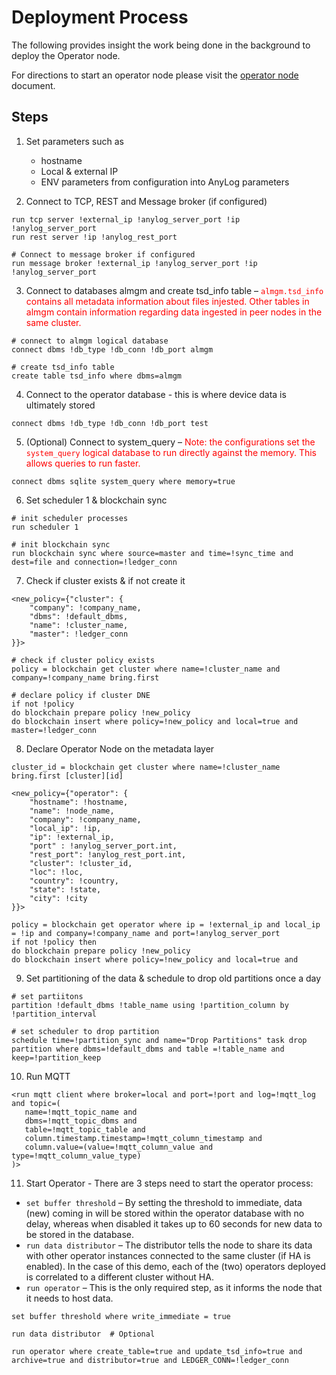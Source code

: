 # Deployment Process
The following provides insight the work being done in the background to deploy the Operator node. 

For directions to start an operator node please visit the [operator node](operator_node.md) document.

## Steps
1. Set parameters such as 
   * hostname 
   * Local & external IP 
   * ENV parameters from configuration into AnyLog parameters
 
  
2. Connect to TCP, REST and Message broker (if configured) 
```anylog
run tcp server !external_ip !anylog_server_port !ip !anylog_server_port
run rest server !ip !anylog_rest_port

# Connect to message broker if configured
run message broker !external_ip !anylog_server_port !ip !anylog_server_port
```

3. Connect to databases almgm and create tsd_info table – <font color="red">`almgm.tsd_info` contains all metadata 
information about files injested. Other tables in almgm contain information regarding data ingested in peer  nodes in 
the same  cluster.</font>
```anylog
# connect to almgm logical database 
connect dbms !db_type !db_conn !db_port almgm

# create tsd_info table 
create table tsd_info where dbms=almgm 
```

4. Connect to the operator database - this is where device data is ultimately stored
```anylog
connect dbms !db_type !db_conn !db_port test
```

5. (Optional) Connect to system_query – <font color="red">Note: the configurations set the `system_query` logical 
database to run directly against the memory. This allows queries to run faster.</font> 
```anylog
connect dbms sqlite system_query where memory=true
```

6. Set scheduler 1 & blockchain sync
```anylog
# init scheduler processes 
run scheduler 1 

# init blockchain sync
run blockchain sync where source=master and time=!sync_time and dest=file and connection=!ledger_conn
```

7. Check if cluster exists & if not create it 
```anylog
<new_policy={"cluster": {
    "company": !company_name, 
    "dbms": !default_dbms, 
    "name": !cluster_name, 
    "master": !ledger_conn
}}> 

# check if cluster policy exists 
policy = blockchain get cluster where name=!cluster_name and company=!company_name bring.first

# declare policy if cluster DNE
if not !policy  
do blockchain prepare policy !new_policy
do blockchain insert where policy=!new_policy and local=true and master=!ledger_conn
```

8. Declare Operator Node on the metadata layer
```anylog
cluster_id = blockchain get cluster where name=!cluster_name bring.first [cluster][id]

<new_policy={"operator": {
    "hostname": !hostname, 
    "name": !node_name, 
    "company": !company_name, 
    "local_ip": !ip, 
    "ip": !external_ip, 
    "port" : !anylog_server_port.int, 
    "rest_port": !anylog_rest_port.int,
    "cluster": !cluster_id, 
    "loc": !loc,
    "country": !country,
    "state": !state, 
    "city": !city
}}> 

policy = blockchain get operator where ip = !external_ip and local_ip = !ip and company=!company_name and port=!anylog_server_port
if not !policy then
do blockchain prepare policy !new_policy
do blockchain insert where policy=!new_policy and local=true and
```

9. Set partitioning of the data & schedule to drop old partitions once a day
```anylog 
# set partiitons
partition !default_dbms !table_name using !partition_column by !partition_interval

# set scheduler to drop partition 
schedule time=!partition_sync and name="Drop Partitions" task drop partition where dbms=!default_dbms and table =!table_name and keep=!partition_keep
```

10. Run MQTT 
```anylog 
<run mqtt client where broker=local and port=!port and log=!mqtt_log and topic=(
   name=!mqtt_topic_name and 
   dbms=!mqtt_topic_dbms and 
   table=!mqtt_topic_table and 
   column.timestamp.timestamp=!mqtt_column_timestamp and 
   column.value=(value=!mqtt_column_value and type=!mqtt_column_value_type)
)>
```

11. Start Operator - There are 3 steps need to start the operator process:
   * `set buffer threshold` –  By setting the threshold to immediate, data (new) coming in will be stored within the operator database with no delay, whereas when disabled it takes up to 60 seconds for new data to be stored in the database. 
   * `run data distributor` – The distributor tells the node to share its data with other operator instances connected to the same cluster (if  HA  is enabled). In the case of this demo, each of the (two) operators deployed is correlated to a different cluster without HA. 
   * `run operator` – This is the only required step, as it informs the node that it needs to host data. 
```anylog
set buffer threshold where write_immediate = true

run data distributor  # Optional

run operator where create_table=true and update_tsd_info=true and archive=true and distributor=true and LEDGER_CONN=!ledger_conn
```